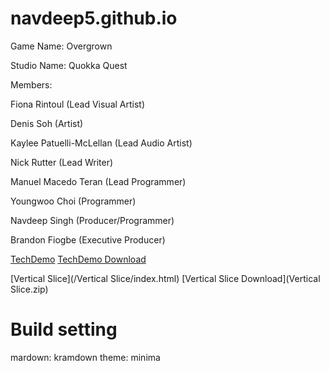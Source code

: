# navdeep5.github.io

Game Name: Overgrown

Studio Name: Quokka Quest

Members:

Fiona Rintoul (Lead Visual Artist)

Denis Soh (Artist)

Kaylee Patuelli-McLellan (Lead Audio Artist)

Nick Rutter (Lead Writer)

Manuel Macedo Teran (Lead Programmer)

Youngwoo Choi (Programmer)

Navdeep Singh (Producer/Programmer)

Brandon Fiogbe (Executive Producer)


[TechDemo](/TechDemo/index.html)
[TechDemo Download](TechDemo.zip)



[Vertical Slice](/Vertical Slice/index.html)
[Vertical Slice Download](Vertical Slice.zip)




# Build setting
mardown: kramdown
theme: minima
